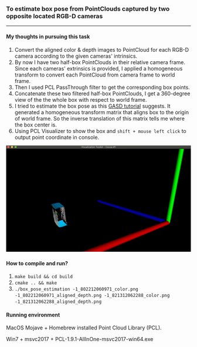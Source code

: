 ### To estimate box pose from PointClouds captured by two opposite located RGB-D cameras

[//]: # (Image References)

[image1]: ./images/off_box.png

---
#### My thoughts in pursuing this task
1. Convert the aligned color & depth images to PointCloud for each RGB-D camera according to the given cameras' intrinsics.
2. By now I have two half-box PointClouds in their relative camera frame. Since each cameras' extrinsics is provided, I applied a homogeneous transform to convert each PointCloud from camera frame to world frame.
3. Then I used PCL PassThrough filter to get the corresponding box points.
4. Concatenate these two filtered half-box PointClouds, I get a 360-degree view of the the whole box with respect to world frame.
5. I tried to estimate the box pose as this [GASD tutorial](http://pointclouds.org/documentation/tutorials/gasd_estimation.php#gasd-estimation) suggests. It generated a homogeneous transform matrix that aligns box to the origin of world frame. So the inverse translation of this matrix tells me where the box center is.
6. Using PCL Visualizer to show the box and `shift + mouse left click` to output point coordinate in console.


![alt text][image1]

#### How to compile and run?
1. `make build && cd build`
2. `cmake .. && make`
3. `./box_pose_estimation -1_802212060971_color.png -1_802212060971_aligned_depth.png -1_821312062288_color.png -1_821312062288_aligned_depth.png`

#### Running environment
MacOS Mojave + Homebrew installed Point Cloud Library (PCL).

Win7 + msvc2017 + PCL-1.9.1-AllInOne-msvc2017-win64.exe